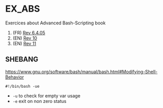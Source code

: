# EX_ABS

Exercices about Advanced Bash-Scripting book

1. (FR) [Rev 6.4.05](https://abs.traduc.org/abs-fr/)
1. (EN) [Rev 10](https://tldp.org/LDP/abs/html/)
1. (EN) [Rev 11](https://hangar118.sdf.org/p/bash-scripting-guide/)

## SHEBANG

https://www.gnu.org/software/bash/manual/bash.html#Modifying-Shell-Behavior

`#!/bin/bash -ue`

- `-u` to check for empty var usage
- `-e` exit on non zero status
